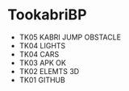 # TookabriBP
* TK05 KABRI JUMP OBSTACLE
* TK04 LIGHTS
* TK04 CARS
* TK03 APK OK
* TK02 ELEMTS 3D
* TK01 GITHUB
